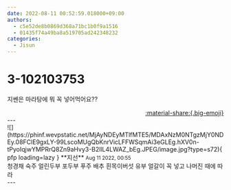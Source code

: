 ```yaml
---
date: 2022-08-11 00:52:59.018000+09:00
authors:
  - c5e52de8b0869d368a71bc1b0f9a1516
  - 01435f74a49ba8a519705ad242348232
categories:
  - Jisun
---
```


# 3-102103753

<div class="post-container" markdown="1">
<div class="content-container md-sidebar__scrollwrap" markdown="1">

지쎈은 마라탕에 뭐 꼭 넣어먹어요??

</div>
</div>

<div style="text-align: right;" markdown="1">
<a href="https://weverse.io/fromis9/fanpost/3-102103753" style="text-align: right;">:material-share:{.big-emoji}</a>
</div>
---

<div class="comments-container md-sidebar__scrollwrap" markdown="1">
<div class="comment" markdown="1">
<div class='id-container' markdown="1">
![](https://phinf.wevpstatic.net/MjAyNDEyMTlfMTE5/MDAxNzM0NTgzMjY0NDEy.08FClE9gxLY-99LscoMUgQbKnrVicLFFWSqmAi3eGLEg.hXV0n-tPyoIqjwYMPRrQ8Zn9aHvy3-B2llL4LWAZ_bEg.JPEG/image.jpg?type=s72){ pfp loading=lazy }
**<span class="artist">지선</span>** <small>Aug 11 2022, 00:55</small><br>
</div>
<div class='comment-body' markdown="1">
청경채 숙주 얼린두부 포두부 푸주 배추 흰목이버섯 유부 얼갈이 꼭 넣고 나머진 때에 따라
</div>
</div>
</div>
---
